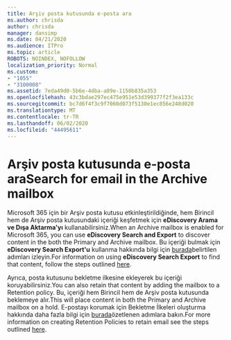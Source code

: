 ```yaml
---
title: Arşiv posta kutusunda e-posta ara
ms.author: chrisda
author: chrisda
manager: dansimp
ms.date: 04/21/2020
ms.audience: ITPro
ms.topic: article
ROBOTS: NOINDEX, NOFOLLOW
localization_priority: Normal
ms.custom:
- "1055"
- "3100008"
ms.assetid: 7eda49d0-5b6e-4dba-a89e-1150b835a353
ms.openlocfilehash: 43c3bdae297ec475e951e53d399377f2f3ea133c
ms.sourcegitcommit: bc7d6f4f3c9f7060d073f5130e1ec856e248d020
ms.translationtype: MT
ms.contentlocale: tr-TR
ms.lasthandoff: 06/02/2020
ms.locfileid: "44495611"
---
```

# <a name="search-for-email-in-the-archive-mailbox"></a><span data-ttu-id="e1ad0-102">Arşiv posta kutusunda e-posta ara</span><span class="sxs-lookup"><span data-stu-id="e1ad0-102">Search for email in the Archive mailbox</span></span>

<span data-ttu-id="e1ad0-103">Microsoft 365 için bir Arşiv posta kutusu etkinleştirildiğinde, hem Birincil hem de Arşiv posta kutusundaki içeriği keşfetmek için **eDiscovery Arama ve Dışa Aktarma'yı** kullanabilirsiniz.</span><span class="sxs-lookup"><span data-stu-id="e1ad0-103">When an Archive mailbox is enabled for Microsoft 365, you can use **eDiscovery Search and Export** to discover content in the both the Primary and Archive mailbox.</span></span> <span data-ttu-id="e1ad0-104">Bu içeriği bulmak için **eDiscovery Search Export'u** kullanma hakkında bilgi için [burada](https://docs.microsoft.com/microsoft-365/compliance/export-search-results)belirtilen adımları izleyin.</span><span class="sxs-lookup"><span data-stu-id="e1ad0-104">For information on using **eDiscovery Search Export** to find that content, follow the steps outlined [here](https://docs.microsoft.com/microsoft-365/compliance/export-search-results).</span></span>
  
<span data-ttu-id="e1ad0-105">Ayrıca, posta kutusunu bekletme ilkesine ekleyerek bu içeriği koruyabilirsiniz.</span><span class="sxs-lookup"><span data-stu-id="e1ad0-105">You can also retain that content by adding the mailbox to a Retention policy.</span></span> <span data-ttu-id="e1ad0-106">Bu, içeriği hem Birincil hem de Arşiv posta kutusunda beklemeye alır.</span><span class="sxs-lookup"><span data-stu-id="e1ad0-106">This will place content in both the Primary and Archive mailbox on a hold.</span></span> <span data-ttu-id="e1ad0-107">E-postayı korumak için Bekletme İlkeleri oluşturma hakkında daha fazla bilgi için [burada](https://docs.microsoft.com/microsoft-365/compliance/retention-policies)özetlenen adımlara bakın.</span><span class="sxs-lookup"><span data-stu-id="e1ad0-107">For more information on creating Retention Policies to retain email see the steps outlined [here](https://docs.microsoft.com/microsoft-365/compliance/retention-policies).</span></span>
  